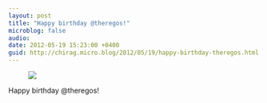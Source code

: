 ```yaml
---
layout: post
title: "Happy birthday @theregos!"
microblog: false
audio: 
date: 2012-05-19 15:23:00 +0400
guid: http://chirag.micro.blog/2012/05/19/happy-birthday-theregos.html
---
```

<figure><img src="https://cdtestweb.files.wordpress.com/2012/05/1135c-0wg_ueeq6roml2ajg.jpg"></figure><p>Happy birthday @theregos!</p>
